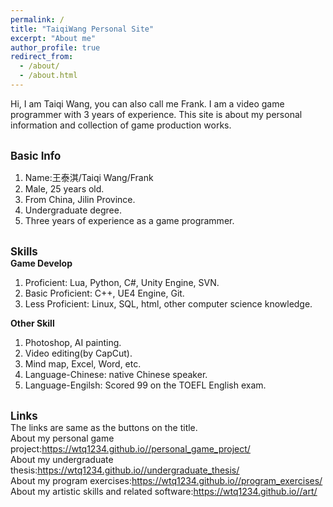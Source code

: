 ```yaml
---
permalink: /
title: "TaiqiWang Personal Site"
excerpt: "About me"
author_profile: true
redirect_from: 
  - /about/
  - /about.html
---
```


Hi, I am Taiqi Wang, you can also call me Frank. I am a video game programmer with 3 years of experience.
This site is about my personal information and collection of game production works.

<!-- 基础介绍 -->
<br/><span style="font-weight: bold; font-size: 1.2em;">Basic Info</span><br/>
1. Name:王泰淇/Taiqi Wang/Frank
2. Male, 25 years old.
3. From China, Jilin Province.
4. Undergraduate degree.
5. Three years of experience as a game programmer.

<!-- 技能 -->
<br/><span style="font-weight: bold; font-size: 1.2em;">Skills</span><br/>
**Game Develop**
1. Proficient: Lua, Python, C#, Unity Engine, SVN.
2. Basic Proficient: C++, UE4 Engine, Git.
3. Less Proficient: Linux, SQL, html, other computer science knowledge.

**Other Skill**
1. Photoshop, AI painting.
2. Video editing(by CapCut).
3. Mind map, Excel, Word, etc.
4. Language-Chinese: native Chinese speaker.
5. Language-Engilsh: Scored 99 on the TOEFL English exam.

<br/><span style="font-weight: bold; font-size: 1.2em;">Links</span><br/>
The links are same as the buttons on the title.
<br/>About my personal game project:<a href=" https://wtq1234.github.io//personal_game_project/ " target="_blank"><u>https://wtq1234.github.io//personal_game_project/</u></a>
<br/>About my undergraduate thesis:<a href=" https://wtq1234.github.io//undergraduate_thesis/ " target="_blank"><u>https://wtq1234.github.io//undergraduate_thesis/</u></a>
<br/>About my program exercises:<a href=" https://wtq1234.github.io//program_exercises/ " target="_blank"><u>https://wtq1234.github.io//program_exercises/</u></a>
<br/>About my artistic skills and related software:<a href=" https://wtq1234.github.io//program_exeartrcises/ " target="_blank"><u>https://wtq1234.github.io//art/</u></a>